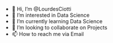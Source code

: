- 👋 Hi, I’m @LourdesCiotti
- 👀 I’m interested in Data Science
- 🌱 I’m currently learning Data Science
- 💞️ I’m looking to collaborate on Projects
- 📫 How to reach me via Email

<!---
LourdesCiotti/LourdesCiotti is a ✨ special ✨ repository because its `README.md` (this file) appears on your GitHub profile.
You can click the Preview link to take a look at your changes.
--->
